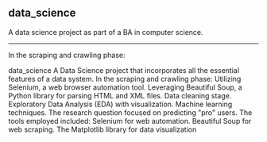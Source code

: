 ## data_science
A data science project as part of a BA in computer science.<br>
<hr>
In the scraping and crawling phase:





data_science
A Data Science project that incorporates all the essential features of a data system.
In the scraping and crawling phase:
Utilizing Selenium, a web browser automation tool.
Leveraging Beautiful Soup, a Python library for parsing HTML and XML files.
Data cleaning stage.
Exploratory Data Analysis (EDA) with visualization.
Machine learning techniques.
The research question focused on predicting "pro" users.
The tools employed included:
Selenium for web automation.
Beautiful Soup for web scraping.
The Matplotlib library for data visualization
